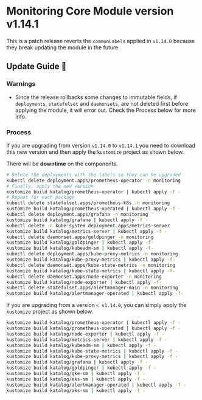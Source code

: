 # Monitoring Core Module version v1.14.1

This is a patch release reverts the `commonLabels` applied in `v1.14.0` because they break updating the module in the future.

## Update Guide 🦮

### Warnings

- Since the release rollbacks some changes to immutable fields, if `deployments`, `statefulset` and `daemonsets`, are not deleted first before applying the module, it will error out. Check the Process below for more info.

### Process

If you are upgrading from version `v1.14.0` to `v1.14.1` you need to download this new version and then apply the `kustomize` project as shown below.

There will be **downtime** on the components.

```bash
# Delete the deployments with the labels so they can be upgraded
kubectl delete deployment.apps/prometheus-operator -n monitoring
# Finally, apply the new version
kustomize build katalog/prometheus-operator | kubectl apply -f -
# Repeat for each package
kubectl delete statefulset.apps/prometheus-k8s -n monitoring
kustomize build katalog/prometheus-operated | kubectl apply -f -
kubectl delete deployment.apps/grafana -n monitoring
kustomize build katalog/grafana | kubectl apply -f -
kubectl delete -n kube-system deployment.apps/metrics-server
kustomize build katalog/metrics-server | kubectl apply -f -
kubectl delete daemonset.apps/goldpinger -n monitoring
kustomize build katalog/goldpinger | kubectl apply -f-
kustomize build katalog/kubeadm-sm | kubectl apply -f-
kubectl delete deployment.apps/kube-proxy-metrics -n monitoring
kustomize build katalog/kube-proxy-metrics | kubectl apply -f-
kubectl delete daemonset.apps/kube-state-metrics -n monitoring
kustomize build katalog/kube-state-metrics | kubectl apply -f-
kubectl delete daemonset.apps/node-exporter -n monitoring
kustomize build katalog/node-exporter | kubectl apply -f-
kubectl delete statefulset.apps/alertmanager-main -n monitoring
kustomize build katalog/alertmanager-operated | kubectl apply -f-
```

If you are upgrading from a version `< v1.14.0`, you can simply apply the `kustomize` project as shown below.

```bash
kustomize build katalog/prometheus-operator | kubectl apply -f -
kustomize build katalog/prometheus-operated | kubectl apply -f -
kustomize build katalog/node-exporter | kubectl apply -f -
kustomize build katalog/metrics-server | kubectl apply -f -
kustomize build katalog/kubeadm-sm | kubectl apply -f -
kustomize build katalog/kube-state-metrics | kubectl apply -f -
kustomize build katalog/kube-proxy-metrics | kubectl apply -f -
kustomize build katalog/grafana | kubectl apply -f -
kustomize build katalog/goldpinger | kubectl apply -f -
kustomize build katalog/gke-sm | kubectl apply -f -
kustomize build katalog/eks-sm | kubectl apply -f -
kustomize build katalog/alertmanager-operated | kubectl apply -f -
kustomize build katalog/aks-sm | kubectl apply -f -
```
